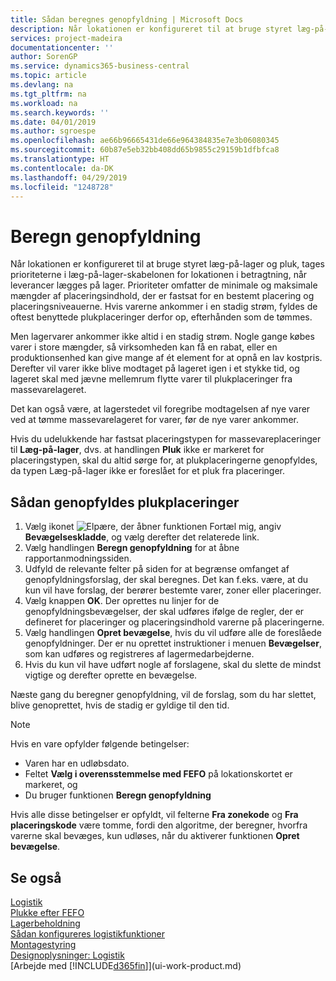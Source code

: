 ```yaml
---
title: Sådan beregnes genopfyldning | Microsoft Docs
description: Når lokationen er konfigureret til at bruge styret læg-på-lager og pluk, tages prioriteterne i læg-på-lager-skabelonen for lokationen i betragtning, når leverancer lægges på lager.
services: project-madeira
documentationcenter: ''
author: SorenGP
ms.service: dynamics365-business-central
ms.topic: article
ms.devlang: na
ms.tgt_pltfrm: na
ms.workload: na
ms.search.keywords: ''
ms.date: 04/01/2019
ms.author: sgroespe
ms.openlocfilehash: ae66b96665431de66e964384835e7e3b06080345
ms.sourcegitcommit: 60b87e5eb32bb408dd65b9855c29159b1dfbfca8
ms.translationtype: HT
ms.contentlocale: da-DK
ms.lasthandoff: 04/29/2019
ms.locfileid: "1248728"
---
```

# <a name="calculate-bin-replenishment"></a>Beregn genopfyldning
Når lokationen er konfigureret til at bruge styret læg-på-lager og pluk, tages prioriteterne i læg-på-lager-skabelonen for lokationen i betragtning, når leverancer lægges på lager. Prioriteter omfatter de minimale og maksimale mængder af placeringsindhold, der er fastsat for en bestemt placering og placeringsniveauerne. Hvis varerne ankommer i en stadig strøm, fyldes de oftest benyttede plukplaceringer derfor op, efterhånden som de tømmes.  

Men lagervarer ankommer ikke altid i en stadig strøm. Nogle gange købes varer i store mængder, så virksomheden kan få en rabat, eller en produktionsenhed kan give mange af ét element for at opnå en lav kostpris. Derefter vil varer ikke blive modtaget på lageret igen i et stykke tid, og lageret skal med jævne mellemrum flytte varer til plukplaceringer fra massevarelageret.  

Det kan også være, at lagerstedet vil foregribe modtagelsen af nye varer ved at tømme massevarelageret for varer, før de nye varer ankommer.  

Hvis du udelukkende har fastsat placeringstypen for massevareplaceringer til **Læg-på-lager**, dvs. at handlingen **Pluk** ikke er markeret for placeringstypen, skal du altid sørge for, at plukplaceringerne genopfyldes, da typen Læg-på-lager ikke er foreslået for et pluk fra placeringer.  

## <a name="to-replenish-pick-bins"></a>Sådan genopfyldes plukplaceringer  
1.  Vælg ikonet ![Elpære, der åbner funktionen Fortæl mig](media/ui-search/search_small.png "Fortæl mig, hvad du vil foretage dig"), angiv **Bevægelseskladde**, og vælg derefter det relaterede link.  
2.  Vælg handlingen **Beregn genopfyldning** for at åbne rapportanmodningssiden.  
3.  Udfyld de relevante felter på siden for at begrænse omfanget af genopfyldningsforslag, der skal beregnes. Det kan f.eks. være, at du kun vil have forslag, der berører bestemte varer, zoner eller placeringer.  
4.  Vælg knappen **OK**. Der oprettes nu linjer for de genopfyldningsbevægelser, der skal udføres ifølge de regler, der er defineret for placeringer og placeringsindhold varerne på placeringerne.  
5.  Vælg handlingen **Opret bevægelse**, hvis du vil udføre alle de foreslåede genopfyldninger. Der er nu oprettet instruktioner i menuen **Bevægelser**, som kan udføres og registreres af lagermedarbejderne.  
6.  Hvis du kun vil have udført nogle af forslagene, skal du slette de mindst vigtige og derefter oprette en bevægelse.  

Næste gang du beregner genopfyldning, vil de forslag, som du har slettet, blive genoprettet, hvis de stadig er gyldige til den tid.  

> [!NOTE]  
>  Hvis en vare opfylder følgende betingelser:  
>   
>  -   Varen har en udløbsdato.  
> -   Feltet **Vælg i overensstemmelse med FEFO** på lokationskortet er markeret, og  
> -   Du bruger funktionen **Beregn genopfyldning**  
>   
>  Hvis alle disse betingelser er opfyldt, vil felterne **Fra zonekode** og **Fra placeringskode** være tomme, fordi den algoritme, der beregner, hvorfra varerne skal bevæges, kun udløses, når du aktiverer funktionen **Opret bevægelse**.  

## <a name="see-also"></a>Se også  
[Logistik](warehouse-manage-warehouse.md)  
[Plukke efter FEFO](warehouse-picking-by-fefo.md)  
[Lagerbeholdning](inventory-manage-inventory.md)  
[Sådan konfigureres logistikfunktioner](warehouse-setup-warehouse.md)     
[Montagestyring](assembly-assemble-items.md)    
[Designoplysninger: Logistik](design-details-warehouse-management.md)  
[Arbejde med [!INCLUDE[d365fin](includes/d365fin_md.md)]](ui-work-product.md)
